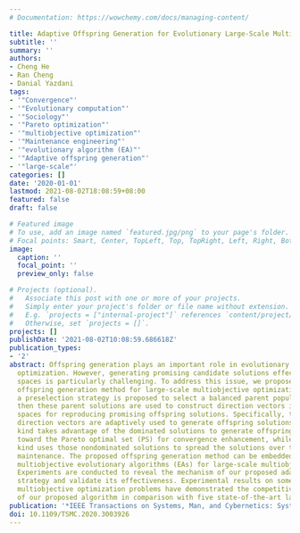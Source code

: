 ```yaml
---
# Documentation: https://wowchemy.com/docs/managing-content/

title: Adaptive Offspring Generation for Evolutionary Large-Scale Multiobjective Optimization
subtitle: ''
summary: ''
authors:
- Cheng He
- Ran Cheng
- Danial Yazdani
tags:
- '"Convergence"'
- '"Evolutionary computation"'
- '"Sociology"'
- '"Pareto optimization"'
- '"multiobjective optimization"'
- '"Maintenance engineering"'
- '"evolutionary algorithm (EA)"'
- '"Adaptive offspring generation"'
- '"large-scale"'
categories: []
date: '2020-01-01'
lastmod: 2021-08-02T18:08:59+08:00
featured: false
draft: false

# Featured image
# To use, add an image named `featured.jpg/png` to your page's folder.
# Focal points: Smart, Center, TopLeft, Top, TopRight, Left, Right, BottomLeft, Bottom, BottomRight.
image:
  caption: ''
  focal_point: ''
  preview_only: false

# Projects (optional).
#   Associate this post with one or more of your projects.
#   Simply enter your project's folder or file name without extension.
#   E.g. `projects = ["internal-project"]` references `content/project/deep-learning/index.md`.
#   Otherwise, set `projects = []`.
projects: []
publishDate: '2021-08-02T10:08:59.686618Z'
publication_types:
- '2'
abstract: Offspring generation plays an important role in evolutionary multiobjective
  optimization. However, generating promising candidate solutions effectively in high-dimensional
  spaces is particularly challenging. To address this issue, we propose an adaptive
  offspring generation method for large-scale multiobjective optimization. First,
  a preselection strategy is proposed to select a balanced parent population, and
  then these parent solutions are used to construct direction vectors in the decision
  spaces for reproducing promising offspring solutions. Specifically, two kinds of
  direction vectors are adaptively used to generate offspring solutions. The first
  kind takes advantage of the dominated solutions to generate offspring solutions
  toward the Pareto optimal set (PS) for convergence enhancement, while the other
  kind uses those nondominated solutions to spread the solutions over the PS for diversity
  maintenance. The proposed offspring generation method can be embedded in many existing
  multiobjective evolutionary algorithms (EAs) for large-scale multiobjective optimization.
  Experiments are conducted to reveal the mechanism of our proposed adaptive reproduction
  strategy and validate its effectiveness. Experimental results on some large-scale
  multiobjective optimization problems have demonstrated the competitive performance
  of our proposed algorithm in comparison with five state-of-the-art large-scale EAs.
publication: '*IEEE Transactions on Systems, Man, and Cybernetics: Systems*'
doi: 10.1109/TSMC.2020.3003926
---
```

